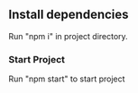 ## Install dependencies

Run "npm i" in project directory.

### Start Project

Run "npm start" to start project
